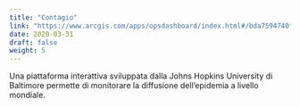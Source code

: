 ```yaml
---
title: "Contagio"
link: "https://www.arcgis.com/apps/opsdashboard/index.html#/bda7594740fd40299423467b48e9ecf6"
date: 2020-03-31
draft: false
weight: 5
---
```


Una piattaforma interattiva sviluppata dalla Johns Hopkins University di Baltimore permette di monitorare la diffusione dell’epidemia a livello mondiale.
